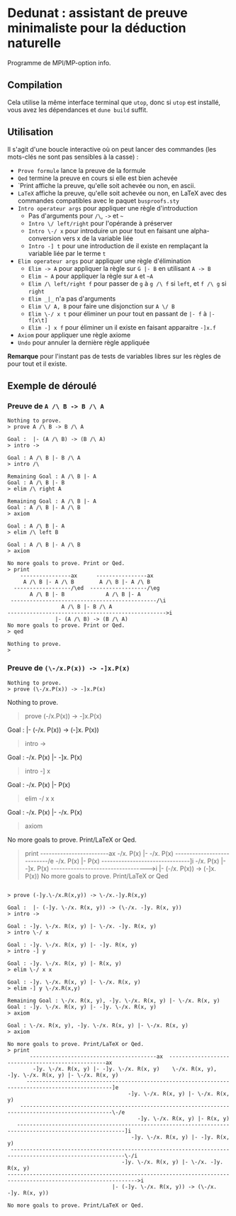 # Dedunat : assistant de preuve minimaliste pour la déduction naturelle

Programme de MPI/MP-option info.

## Compilation

Cela utilise la même interface terminal que `utop`, donc si `utop` est
installé, vous avez les dépendances et `dune build` suffit.

## Utilisation

Il s'agit d'une boucle interactive où on peut lancer des commandes (les
mots-clés ne sont pas sensibles à la casse) :

* `Prove formule` lance la preuve de la formule
* `Qed` termine la preuve en cours si elle est bien achevée
* `Print affiche la preuve, qu'elle soit achevée ou non, en ascii.
* `LaTeX` affiche la preuve, qu'elle soit achevée ou non, en LaTeX avec 
  des commandes compatibles avec le paquet `busproofs.sty`
* `Intro operateur args` pour appliquer une règle d'introduction
    * Pas d'arguments pour `/\`, `->` et `~`
    * `Intro \/ left/right` pour l'opérande à préserver
    * `Intro \-/ x` pour introduire un pour tout en faisant une
      alpha-conversion vers x de la variable liée
    * `Intro -] t` pour une introduction de il existe en remplaçant la variable
      liée par le terme `t`
* `Elim operateur args` pour appliquer une règle d'élimination
    * `Elim -> A` pour appliquer la règle sur `G |- B` en utilisant `A -> B`
    * `Elim ~ A` pour appliquer la règle sur `A` et `~A`
    * `Elim /\ left/right f` pour passer de `g` à `g /\ f` si `left`, et `f /\ g`
      si `right`
    * `Elim _|_` n'a pas d'arguments
    * `Elim \/ A, B` pour faire une disjonction sur `A \/ B`
    * `Elim \-/ x t` pour éliminer un pour tout en passant de `|- f` à `|- f[x\t]`
    * `Elim -] x f` pour éliminer un il existe en faisant apparaitre `-]x.f`
* `Axiom` pour appliquer une règle axiome
* `Undo` pour annuler la dernière règle appliquée

**Remarque** pour l'instant pas de tests de variables libres sur les règles de
pour tout et il existe.

## Exemple de déroulé

### Preuve de `A /\ B -> B /\ A`
```
Nothing to prove.
> prove A /\ B -> B /\ A

Goal :  |- (A /\ B) -> (B /\ A)
> intro ->

Goal : A /\ B |- B /\ A
> intro /\

Remaining Goal : A /\ B |- A
Goal : A /\ B |- B
> elim /\ right A

Remaining Goal : A /\ B |- A
Goal : A /\ B |- A /\ B
> axiom

Goal : A /\ B |- A
> elim /\ left B

Goal : A /\ B |- A /\ B
> axiom

No more goals to prove. Print or Qed.
> print
    ----------------ax      ----------------ax
     A /\ B |- A /\ B        A /\ B |- A /\ B
  ------------------/\ed  ------------------/\eg
       A /\ B |- B             A /\ B |- A
 ----------------------------------------------/\i
                 A /\ B |- B /\ A
-------------------------------------------------->i
               |- (A /\ B) -> (B /\ A)
No more goals to prove. Print or Qed.
> qed

Nothing to prove.
>
```

### Preuve de `(\-/x.P(x)) -> -]x.P(x)`

```
Nothing to prove.
> prove (\-/x.P(x)) -> -]x.P(x)

```
Nothing to prove.
> prove (\-/x.P(x)) -> -]x.P(x)

Goal :  |- (\-/x. P(x)) -> (-]x. P(x))
> intro ->

Goal : \-/x. P(x) |- -]x. P(x)
> intro -] x

Goal : \-/x. P(x) |- P(x)
> elim \-/ x x

Goal : \-/x. P(x) |- \-/x. P(x)
> axiom

No more goals to prove. Print/LaTeX or Qed.
> print
    ------------------------ax
     \-/x. P(x) |- \-/x. P(x)
  --------------------------\-/e
        \-/x. P(x) |- P(x)
 -------------------------------]i
      \-/x. P(x) |- -]x. P(x)
---------------------------------->i
   |- (\-/x. P(x)) -> (-]x. P(x))
No more goals to prove. Print/LaTeX or Qed
```

> prove (-]y.\-/x.R(x,y)) -> \-/x.-]y.R(x,y)

Goal :  |- (-]y. \-/x. R(x, y)) -> (\-/x. -]y. R(x, y))
> intro ->

Goal : -]y. \-/x. R(x, y) |- \-/x. -]y. R(x, y)
> intro \-/ x

Goal : -]y. \-/x. R(x, y) |- -]y. R(x, y)
> intro -] y

Goal : -]y. \-/x. R(x, y) |- R(x, y)
> elim \-/ x x

Goal : -]y. \-/x. R(x, y) |- \-/x. R(x, y)
> elim -] y \-/x.R(x,y)

Remaining Goal : \-/x. R(x, y), -]y. \-/x. R(x, y) |- \-/x. R(x, y)
Goal : -]y. \-/x. R(x, y) |- -]y. \-/x. R(x, y)
> axiom

Goal : \-/x. R(x, y), -]y. \-/x. R(x, y) |- \-/x. R(x, y)
> axiom

No more goals to prove. Print/LaTeX or Qed.
> print
       ----------------------------------------ax  --------------------------------------------------ax
        -]y. \-/x. R(x, y) |- -]y. \-/x. R(x, y)    \-/x. R(x, y), -]y. \-/x. R(x, y) |- \-/x. R(x, y)
      -------------------------------------------------------------------------------------------------]e
                                      -]y. \-/x. R(x, y) |- \-/x. R(x, y)
    ---------------------------------------------------------------------------------------------------\-/e
                                         -]y. \-/x. R(x, y) |- R(x, y)
   --------------------------------------------------------------------------------------------------------]i
                                       -]y. \-/x. R(x, y) |- -]y. R(x, y)
 ----------------------------------------------------------------------------------------------------------\-/i
                                    -]y. \-/x. R(x, y) |- \-/x. -]y. R(x, y)
--------------------------------------------------------------------------------------------------------------->i
                                 |- (-]y. \-/x. R(x, y)) -> (\-/x. -]y. R(x, y))

No more goals to prove. Print/LaTeX or Qed.
```

